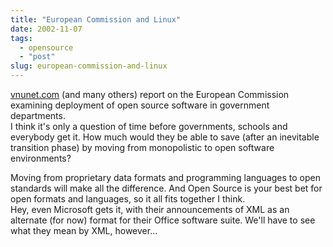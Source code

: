 ```yaml
---
title: "European Commission and Linux"
date: 2002-11-07
tags: 
  - opensource
  - "post"
slug: european-commission-and-linux
---
```


[vnunet.com](http://www.vnunet.com/News/1136433) (and many others) report on the European Commission examining deployment of open source software in government departments.  
I think it's only a question of time before governments, schools and everybody get it. How much would they be able to save (after an inevitable transition phase) by moving from monopolistic to open software environments?  

Moving from proprietary data formats and programming languages to open standards will make all the difference. And Open Source is your best bet for open formats and languages, so it all fits together I think.  
Hey, even Microsoft gets it, with their announcements of XML as an alternate (for now) format for their Office software suite. We'll have to see what they mean by XML, however...
